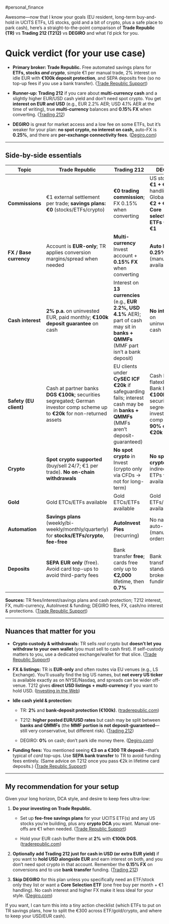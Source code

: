 #personal_finance 

Awesome—now that I know your goals (EU resident, long-term buy-and-hold in UCITS ETFs, US stocks, gold and a bit of crypto, plus a safe place to park cash), here’s a straight-to-the-point comparison of **Trade Republic (TR)** vs **Trading 212 (T212)** vs **DEGIRO** and what I’d pick for you.

# Quick verdict (for your use case)

- **Primary broker: Trade Republic.** Free automated savings plans for **ETFs, stocks _and crypto_**, simple €1 per manual trade, 2% interest on idle EUR with **€100k deposit protection**, and SEPA deposits free (so no top-up fees if you use a bank transfer). ([Trade Republic Support](https://support.traderepublic.com/en-fi/760-What-are-savings-plans?utm_source=chatgpt.com "What are savings plans?"))
    
- **Runner-up: Trading 212** if you care about **multi-currency cash** and a slightly higher EUR/USD cash yield and don’t need spot crypto. You get **interest on EUR and USD** (e.g., EUR 2.2% AER; USD 4.1% AER at the time of writing), true **multi-currency** balances and **0.15% FX** when converting. ([Trading 212](https://www.trading212.com/terms/invest?utm_source=chatgpt.com "Trading terms for Invest accounts"))
    
- **DEGIRO** is great for market access and a low fee on some ETFs, but it’s weaker for your plan: **no spot crypto, no interest on cash,** auto-FX is **0.25%**, and there are **per-exchange connectivity fees**. ([Degiro.com](https://www.degiro.com/uk/helpdesk/money-transfers-and-handling/does-degiro-pay-interest-uninvested-cash?utm_source=chatgpt.com "Does DEGIRO Pay Interest on Uninvested Cash?"))
    

---

## Side-by-side essentials

|Topic|Trade Republic|Trading 212|DEGIRO|
|---|---|---|---|
|**Commissions**|€1 external settlement per trade; **savings plans: €0** (stocks/ETFs/crypto)|**€0 trading commission**; FX 0.15% when converting|US stocks **€1 + €1** handling; Global ETFs **€2 + €1**; **Core selection ETFs €0 + €1**|
|**FX / Base currency**|Account is **EUR-only**; TR applies conversion margins/spread when needed|**Multi-currency** Invest account + **0.15% FX** when converting|**Auto FX 0.25%** (manual FX available)|
|**Cash interest**|**2% p.a.** on uninvested EUR, paid monthly; **€100k deposit guarantee** on cash|Interest on **13 currencies** (e.g., **EUR 2.2%, USD 4.1%** AER); part of cash may sit in **banks + QMMFs** (MMF part isn’t a bank deposit)|**No interest** on uninvested cash|
|**Safety (EU client)**|Cash at partner banks **DGS €100k**; securities segregated; German investor comp scheme up to **€20k** for non-returned assets|EU clients under **CySEC ICF €20k** if safeguarding fails; interest cash may be in **banks + QMMFs** (MMFs aren’t deposit-guaranteed)|Cash held at flatexDEGIRO Bank **DGS €100k**; securities segregated; investor comp up to **90% capped €20k**|
|**Crypto**|**Spot crypto supported** (buy/sell 24/7; €1 per trade). **No on-chain withdrawals**|**No spot crypto** in Invest (crypto only via CFDs → not for long-term)|**No spot crypto** (only indirect via ETPs where available)|
|**Gold**|Gold ETCs/ETFs available|Gold ETCs/ETFs available|Gold ETFs/ETCs available|
|**Automation**|**Savings plans** (weekly/bi-weekly/monthly/quarterly) for **stocks/ETFs/crypto**, **fee-free**|**AutoInvest Pies** (recurring)|No native auto-invest (manual orders)|
|**Deposits**|**SEPA EUR only** (free). Avoid card top-ups to avoid third-party fees|Bank transfer **free**; cards free only up to **€2,000** lifetime, then **0.7%**|Bank transfer; standard brokerage funding|

**Sources:** TR fees/interest/savings plans and cash protection; T212 interest, FX, multi-currency, AutoInvest & funding; DEGIRO fees, FX, cash/no interest & protections. ([Trade Republic Support](https://support.traderepublic.com/en-fi/809-What-is-the-ex_post-cost-information?utm_source=chatgpt.com "What is the ex-post cost information? - Support - Trade Republic"))

---

## Nuances that matter for you

- **Crypto custody & withdrawals:** TR sells _real_ crypto but **doesn’t let you withdraw to your own wallet** (you must sell to cash first). If self-custody matters to you, use a dedicated exchange/wallet for that slice. ([Trade Republic Support](https://support.traderepublic.com/en-ee/1497-Is-it-possible-to-receive-and-send-Crypto-with-other-wallets?utm_source=chatgpt.com "Is it possible to receive and send crypto with other wallets?"))
    
- **FX & listings:** TR is **EUR-only** and often routes via EU venues (e.g., LS Exchange). You’ll usually find the big US names, but **not every US ticker** is available exactly as on NYSE/Nasdaq, and spreads can be wider off-venue. T212 gives **direct USD listings + multi-currency** if you want to hold USD. ([Investing in the Web](https://investingintheweb.com/reviews/trade-republic-review/?utm_source=chatgpt.com "Trade Republic review (2025) | Our in-depth analysis"))
    
- **Idle cash yield & protection:**
    
    - TR: **2%** and **bank-deposit protection (€100k)**. ([traderepublic.com](https://traderepublic.com/en-nl/interest?utm_source=chatgpt.com "Interest on your cash, unlimited."))
        
    - T212: **higher posted EUR/USD rates** but cash may be split between **banks and QMMFs** (the **MMF portion is not deposit-guaranteed**—still very conservative, but different risk). ([Trading 212](https://www.trading212.com/terms/invest?utm_source=chatgpt.com "Trading terms for Invest accounts"))
        
    - DEGIRO: **0%** on cash; don’t park idle money there. ([Degiro.com](https://www.degiro.com/uk/helpdesk/money-transfers-and-handling/does-degiro-pay-interest-uninvested-cash?utm_source=chatgpt.com "Does DEGIRO Pay Interest on Uninvested Cash?"))
        
- **Funding fees:** You mentioned seeing **€3 on a €300 TR deposit**—that’s typical of _card_ top-ups. Use **SEPA bank transfer** to TR to avoid funding fees entirely. (Same advice on T212 once you pass €2k in lifetime card deposits.) ([Trade Republic Support](https://support.traderepublic.com/en-lu/2678-How-do-I-transfer-money-to-my-Trade-Republic-account?utm_source=chatgpt.com "How do I transfer money to my Trade Republic account?"))
    

---

## My recommendation for your setup

Given your long horizon, DCA style, and desire to keep fees ultra-low:

1. **Do your investing on Trade Republic.**
    
    - Set up **fee-free savings plans** for your UCITS ETF(s) and any US stocks you’re building, plus any **crypto DCA** you want. Manual one-offs are €1 when needed. ([Trade Republic Support](https://support.traderepublic.com/en-fi/760-What-are-savings-plans?utm_source=chatgpt.com "What are savings plans?"))
        
    - Hold your EUR cash buffer there at **2%** with **€100k DGS**. ([traderepublic.com](https://traderepublic.com/en-nl/interest?utm_source=chatgpt.com "Interest on your cash, unlimited."))
        
2. **Optionally add Trading 212 just for cash in USD (or extra EUR yield)** if you want to **hold USD alongside EUR** and earn interest on both, and you don’t need spot crypto in that account. Remember the **0.15% FX** on conversions and to use **bank transfer** funding. ([Trading 212](https://www.trading212.com/multi-currency?utm_source=chatgpt.com "Multi-currency account for investors"))
    
3. **Skip DEGIRO** for this plan unless you specifically need an ETF/stock only they list or want a **Core Selection ETF** (one free buy per month + €1 handling). No cash interest and higher FX make it less ideal for your style. ([Degiro.com](https://www.degiro.com/uk/fees "Low fees stock trading | Broker DEGIRO"))
    

If you want, I can turn this into a tiny action checklist (which ETFs to put on TR savings plans, how to split the €300 across ETF/gold/crypto, and where to keep your USD/EUR cash).
